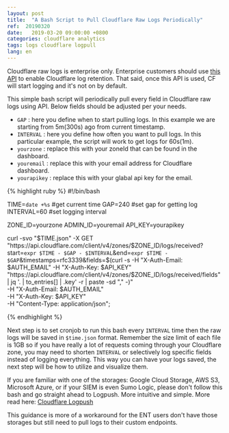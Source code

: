 ```yaml
---
layout: post
title:  "A Bash Script to Pull Cloudflare Raw Logs Periodically"
ref:  20190320
date:   2019-03-20 09:00:00 +0800
categories: cloudflare analytics
tags: logs cloudflare logpull
lang: en
---
```


Cloudflare raw logs is enterprise only.
Enterprise customers should use [this API][api-logswitch] to enable Cloudflare log retention. That said, once this API is used, CF will start logging and it's not on by default.

This simple bash script will periodically pull every field in Cloudflare raw logs using API. Below fields should be adjusted per your needs.
- `GAP` : here you define when to start pulling logs. In this example we are starting from 5m(300s) ago from current timestamp.
- `INTERVAL` : here you define how often you want to pull logs. In this particular example, the script will work to get logs for 60s(1m).
- `yourzone` : replace this with your zoneId that can be found in the dashboard.
- `youremail` : replace this with your email address for Cloudflare dashboard.
- `yourapikey` : replace this with your glabal api key for the email.

{% highlight ruby %}
#!/bin/bash
  
TIME=`date +%s` #get current time
GAP=240         #set gap for getting log
INTERVAL=60     #set logging interval

ZONE_ID=yourzone 
ADMIN_ID=youremail 
API_KEY=yourapikey

  curl -svo "$TIME.json" -X GET "https://api.cloudflare.com/client/v4/zones/$ZONE_ID/logs/received?start=`expr $TIME - $GAP - $INTERVAL`&end=`expr $TIME - $GAP`&timestamps=rfc3339&fields=$(curl -s -H "X-Auth-Email: $AUTH_EMAIL" -H "X-Auth-Key: $API_KEY" "https://api.cloudflare.com/client/v4/zones/$ZONE_ID/logs/received/fields" | jq '. | to_entries[] | .key' -r | paste -sd "," -)" \
  -H "X-Auth-Email: $AUTH_EMAIL" \
  -H "X-Auth-Key: $API_KEY" \
  -H "Content-Type: application/json";

{% endhighlight %}

Next step is to set cronjob to run this bash every `INTERVAL` time then the raw logs will be saved in `$time.json` format. Remember the size limit of each file is 1GB so if you have really a lot of requests coming through your Cloudflare zone, you may need to shorten `INTERVAL` or selectively log specific fields instead of logging everything. This way you can have your logs saved, the next step will be how to utilize and visualize them.

If you are familiar with one of the storages: Google Cloud Storage, AWS S3, Microsoft Azure, or if your SIEM is even Sumo Logic, please don't follow this bash and go straight ahead to Logpush. More intuitive and simple. More read here: [Cloudflare Logpush][doc-logpush]

This guidance is more of a workaround for the ENT users don't have those storages but still need to pull logs to their custom endpoints.

[api-logswitch]: https://developers.cloudflare.com/logs/logpull-api/enabling-log-retention/
[doc-logpush]: https://developers.cloudflare.com/logs/logpush/